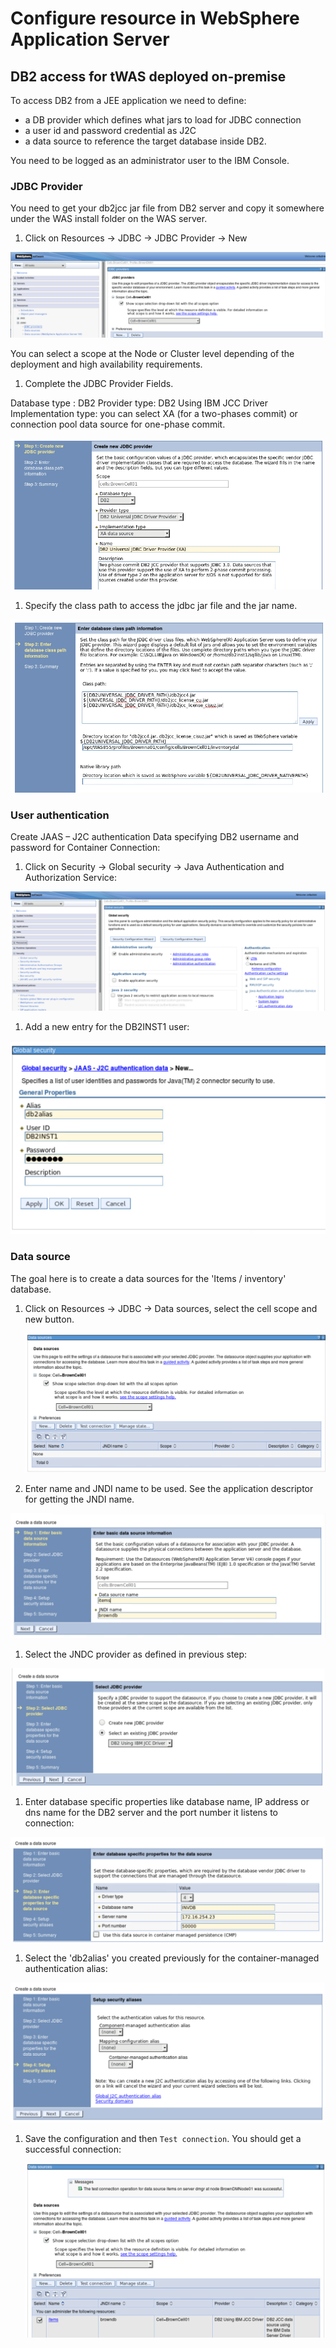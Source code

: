 # Configure resource in WebSphere Application Server

## DB2 access for tWAS deployed on-premise
To access DB2 from a JEE application we need to define:
* a DB provider which defines what jars to load for JDBC connection
* a user id and password credential as J2C
* a data source to reference the target database inside DB2.

You need to be logged as an administrator user to the IBM Console.

### JDBC Provider
You need to get your db2jcc jar file from DB2 server and copy it somewhere under the WAS install folder on the WAS server.

1. Click on Resources -> JDBC -> JDBC Provider -> New

  ![](jdbc-provider-0.png)

  You can select a scope at the Node or Cluster level depending of the deployment and high availability requirements.

1. Complete the JDBC Provider Fields.

  Database type : DB2
  Provider type: DB2 Using IBM  JCC Driver
  Implementation type: you can select XA (for a two-phases commit) or connection pool data source for one-phase commit.

  ![](jdbc-provider-1.png)  

1. Specify the class path to access the jdbc jar file and the jar name.

  ![](jdbc-provider-2.png)  

### User authentication

Create JAAS – J2C authentication Data specifying DB2 username and password for Container Connection:

1. Click on Security -> Global security -> Java Authentication and Authorization Service:

 ![](jaas-link.png)  

1. Add a new entry for the DB2INST1 user:

 ![](jaas-db2user.png)  

### Data source
The goal here is to create a data sources for the 'Items / inventory' database.

1. Click on Resources -> JDBC -> Data sources, select the cell scope and new button.

   ![](wasnd-ds-1.png)  

1. Enter name and JNDI name to be used. See the application descriptor for getting the JNDI name.

 ![](wasnd-ds-2.png)

1. Select the JNDC provider as defined in previous step:

  ![](wasnd-ds-3.png)

1. Enter database specific properties like database name, IP address or dns name for the DB2 server and the port number it listens to connection:

  ![](wasnd-ds-4.png)

1.  Select the 'db2alias' you created previously for the container-managed authentication alias:

   ![](wasnd-ds-5.png)

1. Save the configuration and then `Test connection`. You should get a successful connection:

   ![](wasnd-ds-test.png)
   
